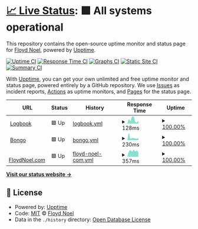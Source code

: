 # [📈 Live Status](https://floydnoel.github.io/upptime-monitor): <!--live status--> **🟩 All systems operational**

This repository contains the open-source uptime monitor and status page for [Floyd Noel](https://nerdswithkeyboards.com), powered by [Upptime](https://github.com/upptime/upptime).

[![Uptime CI](https://github.com/floydnoel/upptime-monitor/workflows/Uptime%20CI/badge.svg)](https://github.com/floydnoel/upptime-monitor/actions?query=workflow%3A%22Uptime+CI%22)
[![Response Time CI](https://github.com/floydnoel/upptime-monitor/workflows/Response%20Time%20CI/badge.svg)](https://github.com/floydnoel/upptime-monitor/actions?query=workflow%3A%22Response+Time+CI%22)
[![Graphs CI](https://github.com/floydnoel/upptime-monitor/workflows/Graphs%20CI/badge.svg)](https://github.com/floydnoel/upptime-monitor/actions?query=workflow%3A%22Graphs+CI%22)
[![Static Site CI](https://github.com/floydnoel/upptime-monitor/workflows/Static%20Site%20CI/badge.svg)](https://github.com/floydnoel/upptime-monitor/actions?query=workflow%3A%22Static+Site+CI%22)
[![Summary CI](https://github.com/floydnoel/upptime-monitor/workflows/Summary%20CI/badge.svg)](https://github.com/floydnoel/upptime-monitor/actions?query=workflow%3A%22Summary+CI%22)

With [Upptime](https://upptime.js.org), you can get your own unlimited and free uptime monitor and status page, powered entirely by a GitHub repository. We use [Issues](https://github.com/floydnoel/upptime-monitor/issues) as incident reports, [Actions](https://github.com/floydnoel/upptime-monitor/actions) as uptime monitors, and [Pages](https://floydnoel.github.io/upptime-monitor) for the status page.

<!--start: status pages-->
<!-- This summary is generated by Upptime (https://github.com/upptime/upptime) -->
<!-- Do not edit this manually, your changes will be overwritten -->
<!-- prettier-ignore -->
| URL | Status | History | Response Time | Uptime |
| --- | ------ | ------- | ------------- | ------ |
| <img alt="" src="https://icons.duckduckgo.com/ip3/logbook-ed.com.ico" height="13"> [Logbook](https://logbook-ed.com) | 🟩 Up | [logbook.yml](https://github.com/floydnoel/upptime-monitor/commits/HEAD/history/logbook.yml) | <details><summary><img alt="Response time graph" src="./graphs/logbook/response-time-week.png" height="20"> 128ms</summary><br><a href="https://floydnoel.github.io/upptime-monitor/history/logbook"><img alt="Response time 186" src="https://img.shields.io/endpoint?url=https%3A%2F%2Fraw.githubusercontent.com%2Ffloydnoel%2Fupptime-monitor%2FHEAD%2Fapi%2Flogbook%2Fresponse-time.json"></a><br><a href="https://floydnoel.github.io/upptime-monitor/history/logbook"><img alt="24-hour response time 137" src="https://img.shields.io/endpoint?url=https%3A%2F%2Fraw.githubusercontent.com%2Ffloydnoel%2Fupptime-monitor%2FHEAD%2Fapi%2Flogbook%2Fresponse-time-day.json"></a><br><a href="https://floydnoel.github.io/upptime-monitor/history/logbook"><img alt="7-day response time 128" src="https://img.shields.io/endpoint?url=https%3A%2F%2Fraw.githubusercontent.com%2Ffloydnoel%2Fupptime-monitor%2FHEAD%2Fapi%2Flogbook%2Fresponse-time-week.json"></a><br><a href="https://floydnoel.github.io/upptime-monitor/history/logbook"><img alt="30-day response time 153" src="https://img.shields.io/endpoint?url=https%3A%2F%2Fraw.githubusercontent.com%2Ffloydnoel%2Fupptime-monitor%2FHEAD%2Fapi%2Flogbook%2Fresponse-time-month.json"></a><br><a href="https://floydnoel.github.io/upptime-monitor/history/logbook"><img alt="1-year response time 186" src="https://img.shields.io/endpoint?url=https%3A%2F%2Fraw.githubusercontent.com%2Ffloydnoel%2Fupptime-monitor%2FHEAD%2Fapi%2Flogbook%2Fresponse-time-year.json"></a></details> | <details><summary><a href="https://floydnoel.github.io/upptime-monitor/history/logbook">100.00%</a></summary><a href="https://floydnoel.github.io/upptime-monitor/history/logbook"><img alt="All-time uptime 100.00%" src="https://img.shields.io/endpoint?url=https%3A%2F%2Fraw.githubusercontent.com%2Ffloydnoel%2Fupptime-monitor%2FHEAD%2Fapi%2Flogbook%2Fuptime.json"></a><br><a href="https://floydnoel.github.io/upptime-monitor/history/logbook"><img alt="24-hour uptime 100.00%" src="https://img.shields.io/endpoint?url=https%3A%2F%2Fraw.githubusercontent.com%2Ffloydnoel%2Fupptime-monitor%2FHEAD%2Fapi%2Flogbook%2Fuptime-day.json"></a><br><a href="https://floydnoel.github.io/upptime-monitor/history/logbook"><img alt="7-day uptime 100.00%" src="https://img.shields.io/endpoint?url=https%3A%2F%2Fraw.githubusercontent.com%2Ffloydnoel%2Fupptime-monitor%2FHEAD%2Fapi%2Flogbook%2Fuptime-week.json"></a><br><a href="https://floydnoel.github.io/upptime-monitor/history/logbook"><img alt="30-day uptime 100.00%" src="https://img.shields.io/endpoint?url=https%3A%2F%2Fraw.githubusercontent.com%2Ffloydnoel%2Fupptime-monitor%2FHEAD%2Fapi%2Flogbook%2Fuptime-month.json"></a><br><a href="https://floydnoel.github.io/upptime-monitor/history/logbook"><img alt="1-year uptime 100.00%" src="https://img.shields.io/endpoint?url=https%3A%2F%2Fraw.githubusercontent.com%2Ffloydnoel%2Fupptime-monitor%2FHEAD%2Fapi%2Flogbook%2Fuptime-year.json"></a></details>
| <img alt="" src="https://icons.duckduckgo.com/ip3/bongo.to.ico" height="13"> [Bongo](https://bongo.to) | 🟩 Up | [bongo.yml](https://github.com/floydnoel/upptime-monitor/commits/HEAD/history/bongo.yml) | <details><summary><img alt="Response time graph" src="./graphs/bongo/response-time-week.png" height="20"> 230ms</summary><br><a href="https://floydnoel.github.io/upptime-monitor/history/bongo"><img alt="Response time 359" src="https://img.shields.io/endpoint?url=https%3A%2F%2Fraw.githubusercontent.com%2Ffloydnoel%2Fupptime-monitor%2FHEAD%2Fapi%2Fbongo%2Fresponse-time.json"></a><br><a href="https://floydnoel.github.io/upptime-monitor/history/bongo"><img alt="24-hour response time 167" src="https://img.shields.io/endpoint?url=https%3A%2F%2Fraw.githubusercontent.com%2Ffloydnoel%2Fupptime-monitor%2FHEAD%2Fapi%2Fbongo%2Fresponse-time-day.json"></a><br><a href="https://floydnoel.github.io/upptime-monitor/history/bongo"><img alt="7-day response time 230" src="https://img.shields.io/endpoint?url=https%3A%2F%2Fraw.githubusercontent.com%2Ffloydnoel%2Fupptime-monitor%2FHEAD%2Fapi%2Fbongo%2Fresponse-time-week.json"></a><br><a href="https://floydnoel.github.io/upptime-monitor/history/bongo"><img alt="30-day response time 277" src="https://img.shields.io/endpoint?url=https%3A%2F%2Fraw.githubusercontent.com%2Ffloydnoel%2Fupptime-monitor%2FHEAD%2Fapi%2Fbongo%2Fresponse-time-month.json"></a><br><a href="https://floydnoel.github.io/upptime-monitor/history/bongo"><img alt="1-year response time 359" src="https://img.shields.io/endpoint?url=https%3A%2F%2Fraw.githubusercontent.com%2Ffloydnoel%2Fupptime-monitor%2FHEAD%2Fapi%2Fbongo%2Fresponse-time-year.json"></a></details> | <details><summary><a href="https://floydnoel.github.io/upptime-monitor/history/bongo">100.00%</a></summary><a href="https://floydnoel.github.io/upptime-monitor/history/bongo"><img alt="All-time uptime 100.00%" src="https://img.shields.io/endpoint?url=https%3A%2F%2Fraw.githubusercontent.com%2Ffloydnoel%2Fupptime-monitor%2FHEAD%2Fapi%2Fbongo%2Fuptime.json"></a><br><a href="https://floydnoel.github.io/upptime-monitor/history/bongo"><img alt="24-hour uptime 100.00%" src="https://img.shields.io/endpoint?url=https%3A%2F%2Fraw.githubusercontent.com%2Ffloydnoel%2Fupptime-monitor%2FHEAD%2Fapi%2Fbongo%2Fuptime-day.json"></a><br><a href="https://floydnoel.github.io/upptime-monitor/history/bongo"><img alt="7-day uptime 100.00%" src="https://img.shields.io/endpoint?url=https%3A%2F%2Fraw.githubusercontent.com%2Ffloydnoel%2Fupptime-monitor%2FHEAD%2Fapi%2Fbongo%2Fuptime-week.json"></a><br><a href="https://floydnoel.github.io/upptime-monitor/history/bongo"><img alt="30-day uptime 100.00%" src="https://img.shields.io/endpoint?url=https%3A%2F%2Fraw.githubusercontent.com%2Ffloydnoel%2Fupptime-monitor%2FHEAD%2Fapi%2Fbongo%2Fuptime-month.json"></a><br><a href="https://floydnoel.github.io/upptime-monitor/history/bongo"><img alt="1-year uptime 100.00%" src="https://img.shields.io/endpoint?url=https%3A%2F%2Fraw.githubusercontent.com%2Ffloydnoel%2Fupptime-monitor%2FHEAD%2Fapi%2Fbongo%2Fuptime-year.json"></a></details>
| <img alt="" src="https://icons.duckduckgo.com/ip3/floydnoel.com.ico" height="13"> [FloydNoel.com](https://floydnoel.com) | 🟩 Up | [floyd-noel-com.yml](https://github.com/floydnoel/upptime-monitor/commits/HEAD/history/floyd-noel-com.yml) | <details><summary><img alt="Response time graph" src="./graphs/floyd-noel-com/response-time-week.png" height="20"> 357ms</summary><br><a href="https://floydnoel.github.io/upptime-monitor/history/floyd-noel-com"><img alt="Response time 348" src="https://img.shields.io/endpoint?url=https%3A%2F%2Fraw.githubusercontent.com%2Ffloydnoel%2Fupptime-monitor%2FHEAD%2Fapi%2Ffloyd-noel-com%2Fresponse-time.json"></a><br><a href="https://floydnoel.github.io/upptime-monitor/history/floyd-noel-com"><img alt="24-hour response time 427" src="https://img.shields.io/endpoint?url=https%3A%2F%2Fraw.githubusercontent.com%2Ffloydnoel%2Fupptime-monitor%2FHEAD%2Fapi%2Ffloyd-noel-com%2Fresponse-time-day.json"></a><br><a href="https://floydnoel.github.io/upptime-monitor/history/floyd-noel-com"><img alt="7-day response time 357" src="https://img.shields.io/endpoint?url=https%3A%2F%2Fraw.githubusercontent.com%2Ffloydnoel%2Fupptime-monitor%2FHEAD%2Fapi%2Ffloyd-noel-com%2Fresponse-time-week.json"></a><br><a href="https://floydnoel.github.io/upptime-monitor/history/floyd-noel-com"><img alt="30-day response time 394" src="https://img.shields.io/endpoint?url=https%3A%2F%2Fraw.githubusercontent.com%2Ffloydnoel%2Fupptime-monitor%2FHEAD%2Fapi%2Ffloyd-noel-com%2Fresponse-time-month.json"></a><br><a href="https://floydnoel.github.io/upptime-monitor/history/floyd-noel-com"><img alt="1-year response time 348" src="https://img.shields.io/endpoint?url=https%3A%2F%2Fraw.githubusercontent.com%2Ffloydnoel%2Fupptime-monitor%2FHEAD%2Fapi%2Ffloyd-noel-com%2Fresponse-time-year.json"></a></details> | <details><summary><a href="https://floydnoel.github.io/upptime-monitor/history/floyd-noel-com">100.00%</a></summary><a href="https://floydnoel.github.io/upptime-monitor/history/floyd-noel-com"><img alt="All-time uptime 99.93%" src="https://img.shields.io/endpoint?url=https%3A%2F%2Fraw.githubusercontent.com%2Ffloydnoel%2Fupptime-monitor%2FHEAD%2Fapi%2Ffloyd-noel-com%2Fuptime.json"></a><br><a href="https://floydnoel.github.io/upptime-monitor/history/floyd-noel-com"><img alt="24-hour uptime 100.00%" src="https://img.shields.io/endpoint?url=https%3A%2F%2Fraw.githubusercontent.com%2Ffloydnoel%2Fupptime-monitor%2FHEAD%2Fapi%2Ffloyd-noel-com%2Fuptime-day.json"></a><br><a href="https://floydnoel.github.io/upptime-monitor/history/floyd-noel-com"><img alt="7-day uptime 100.00%" src="https://img.shields.io/endpoint?url=https%3A%2F%2Fraw.githubusercontent.com%2Ffloydnoel%2Fupptime-monitor%2FHEAD%2Fapi%2Ffloyd-noel-com%2Fuptime-week.json"></a><br><a href="https://floydnoel.github.io/upptime-monitor/history/floyd-noel-com"><img alt="30-day uptime 100.00%" src="https://img.shields.io/endpoint?url=https%3A%2F%2Fraw.githubusercontent.com%2Ffloydnoel%2Fupptime-monitor%2FHEAD%2Fapi%2Ffloyd-noel-com%2Fuptime-month.json"></a><br><a href="https://floydnoel.github.io/upptime-monitor/history/floyd-noel-com"><img alt="1-year uptime 99.93%" src="https://img.shields.io/endpoint?url=https%3A%2F%2Fraw.githubusercontent.com%2Ffloydnoel%2Fupptime-monitor%2FHEAD%2Fapi%2Ffloyd-noel-com%2Fuptime-year.json"></a></details>

<!--end: status pages-->

[**Visit our status website →**](https://floydnoel.github.io/upptime-monitor)

## 📄 License

- Powered by: [Upptime](https://github.com/upptime/upptime)
- Code: [MIT](./LICENSE) © [Floyd Noel](https://nerdswithkeyboards.com)
- Data in the `./history` directory: [Open Database License](https://opendatacommons.org/licenses/odbl/1-0/)
